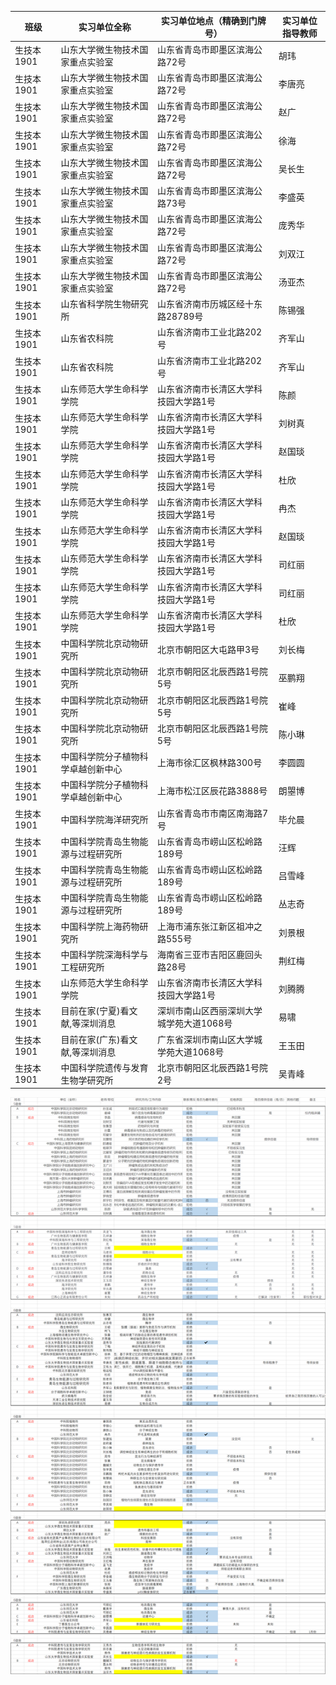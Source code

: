 | 班级       | 实习单位全称                       | 实习单位地点（精确到门牌号）             | 实习单位指导教师 |
| ---------- | ---------------------------------- | ---------------------------------------- | ---------------- |
| 生技本1901 | 山东大学微生物技术国家重点实验室   | 山东省青岛市即墨区滨海公路72号           | 胡玮             |
| 生技本1901 | 山东大学微生物技术国家重点实验室   | 山东省青岛市即墨区滨海公路72号           | 李唐亮           |
| 生技本1901 | 山东大学微生物技术国家重点实验室   | 山东省青岛市即墨区滨海公路72号           | 赵广             |
| 生技本1901 | 山东大学微生物技术国家重点实验室   | 山东省青岛市即墨区滨海公路72号           | 徐海             |
| 生技本1901 | 山东大学微生物技术国家重点实验室   | 山东省青岛市即墨区滨海公路72号           | 吴长生           |
| 生技本1901 | 山东大学微生物技术国家重点实验室   | 山东省青岛市即墨区滨海公路73号           | 李盛英           |
| 生技本1901 | 山东大学微生物技术国家重点实验室   | 山东省青岛市即墨区滨海公路72号           | 庞秀华           |
| 生技本1901 | 山东大学微生物技术国家重点实验室   | 山东省青岛市即墨区滨海公路72号           | 刘双江           |
| 生技本1901 | 山东大学微生物技术国家重点实验室   | 山东省青岛市即墨区滨海公路72号           | 汤亚杰           |
| 生技本1901 | 山东省科学院生物研究所             | 山东省济南市历城区经十东路28789号        | 陈锡强           |
| 生技本1901 | 山东省农科院                       | 山东省济南市工业北路202号                | 齐军山           |
| 生技本1901 | 山东省农科院                       | 山东省济南市工业北路202号                | 齐军山           |
| 生技本1901 | 山东师范大学生命科学学院           | 山东省济南市长清区大学科技园大学路1号    | 陈颜             |
| 生技本1901 | 山东师范大学生命科学学院           | 山东省济南市长清区大学科技园大学路1号    | 刘树真           |
| 生技本1901 | 山东师范大学生命科学学院           | 山东省济南市长清区大学科技园大学路1号    | 赵国琰           |
| 生技本1901 | 山东师范大学生命科学学院           | 山东省济南市长清区大学科技园大学路1号    | 杜欣             |
| 生技本1901 | 山东师范大学生命科学学院           | 山东省济南市长清区大学科技园大学路1号    | 冉杰             |
| 生技本1901 | 山东师范大学生命科学学院           | 山东省济南市长清区大学科技园大学路1号    | 赵国琰           |
| 生技本1901 | 山东师范大学生命科学学院           | 山东省济南市长清区大学科技园大学路1号    | 司红丽           |
| 生技本1901 | 山东师范大学生命科学学院           | 山东省济南市长清区大学科技园大学路1号    | 司红丽           |
| 生技本1901 | 山东师范大学生命科学学院           | 山东省济南市长清区大学科技园大学路1号    | 杜欣             |
| 生技本1901 | 中国科学院北京动物研究所           | 北京市朝阳区大屯路甲3号                  | 刘长梅           |
| 生技本1901 | 中国科学院北京动物研究所           | 北京市朝阳区北辰西路1号院5号             | 巫鹏翔           |
| 生技本1901 | 中国科学院北京动物研究所           | 北京市朝阳区北辰西路1号院5号             | 崔峰             |
| 生技本1901 | 中国科学院北京动物研究所           | 北京市朝阳区北辰西路1号院5号             | 陈小琳           |
| 生技本1901 | 中国科学院分子植物科学卓越创新中心 | 上海市徐汇区枫林路300号                  | 李圆圆           |
| 生技本1901 | 中国科学院分子植物科学卓越创新中心 | 上海市松江区辰花路3888号                 | 朗曌博           |
| 生技本1901 | 中国科学院海洋研究所               | 山东省青岛市市南区南海路7号              | 毕允晨           |
| 生技本1901 | 中国科学院青岛生物能源与过程研究所 | 山东省青岛市崂山区松岭路189号            | 汪辉             |
| 生技本1901 | 中国科学院青岛生物能源与过程研究所 | 山东省青岛市崂山区松岭路189号            | 吕雪峰           |
| 生技本1901 | 中国科学院青岛生物能源与过程研究所 | 山东省青岛市崂山区松岭路189号            | 丛志奇           |
| 生技本1901 | 中国科学院上海药物研究所           | 上海市浦东张江新区祖冲之路555号          | 刘景根           |
| 生技本1901 | 中国科学院深海科学与工程研究所     | 海南省三亚市吉阳区鹿回头路28号           | 荆红梅           |
| 生技本1901 | 山东师范大学生命科学学院           | 山东省济南市长清区大学科技园大学路1号    | 刘腾腾           |
| 生技本1901 | 目前在家(宁夏)看文献,等深圳消息    | 深圳市南山区西丽深圳大学城学苑大道1068号 | 易啸             |
| 生技本1901 | 目前在家(广东)看文献,等深圳消息    | 广东省深圳市南山区大学城学苑大道1068号   | 王玉田           |
| 生技本1901 | 中国科学院遗传与发育生物学研究所   | 北京市朝阳区北辰西路1号院2号             | 吴青峰           |

![输入图片说明](2019%E7%BA%A7%E4%B8%93%E4%B8%9A%E5%AE%9E%E4%B9%A0%E8%81%94%E7%B3%BB%E6%83%85%E5%86%B50cd9168ce940ddb10d725df305867a9.png)


